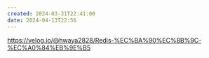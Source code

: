```yaml
---
created: 2024-03-31T22:41:00
date: 2024-04-13T22:56
---
```

https://velog.io/@hwaya2828/Redis-%EC%BA%90%EC%8B%9C-%EC%A0%84%EB%9E%B5